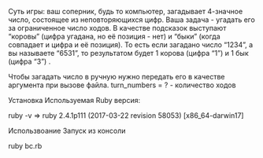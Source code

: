 ﻿
Суть игры: ваш соперник, будь то компьютер, загадывает 4-значное число, состоящее из неповторяющихся цифр. 
Ваша задача - угадать его за ограниченное число ходов. В качестве подсказок выступают “коровы” (цифра угадана, но её позиция - нет) 
и “быки” (когда совпадает и цифра и её позиция). То есть если загадано число “1234”, а вы называете “6531”, 
то результатом будет 1 корова (цифра “1”) и 1 бык (цифра “3”) .

Чтобы загадать число в ручную нужно передать его в качестве аргумента при вызове файла.
turn_numbers = ? - количество ходов 


Установка
Используемая Ruby версия:

ruby -v => ruby 2.4.1p111 (2017-03-22 revision 58053) [x86_64-darwin17]


Использвоание
Запуск из консоли

ruby bc.rb
